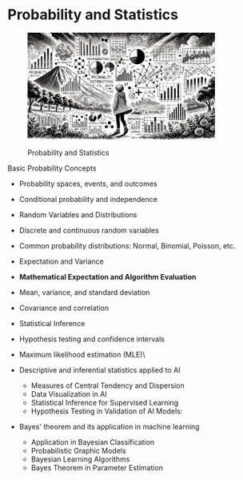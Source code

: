 # Probability and Statistics

<div align="left"><figure><img src="../../.gitbook/assets/ml-probability-and-statistics-min.png" alt="" width="375"><figcaption><p>Probability and Statistics</p></figcaption></figure></div>



Basic Probability Concepts

* Probability spaces, events, and outcomes
* Conditional probability and independence
* Random Variables and Distributions
* Discrete and continuous random variables
* Common probability distributions: Normal, Binomial, Poisson, etc.
* Expectation and Variance
* **Mathematical Expectation and Algorithm Evaluation**
* Mean, variance, and standard deviation
* Covariance and correlation
* Statistical Inference
* Hypothesis testing and confidence intervals
* Maximum likelihood estimation (MLE)\

* Descriptive and inferential statistics applied to AI
  * Measures of Central Tendency and Dispersion
  * Data Visualization in AI
  * Statistical Inference for Supervised Learning
  * Hypothesis Testing in Validation of AI Models:
* Bayes' theorem and its application in machine learning
  * Application in Bayesian Classification
  * Probabilistic Graphic Models
  * Bayesian Learning Algorithms
  * Bayes Theorem in Parameter Estimation

